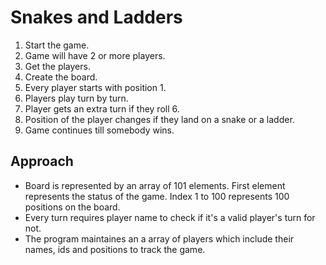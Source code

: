 # Snakes and Ladders

1. Start the game.
2. Game will have 2 or more players.
3. Get the players.
4. Create the board.
5. Every player starts with position 1.
6. Players play turn by turn.
7. Player gets an extra turn if they roll 6.
8. Position of the player changes if they land on a snake or a ladder.
9. Game continues till somebody wins.

## Approach

- Board is represented by an array of 101 elements. First element represents the status of the game. Index 1 to 100 represents 100 positions on the board.
- Every turn requires player name to check if it's a valid player's turn for not.
- The program maintaines an a array of players which include their names, ids and positions to track the game.

